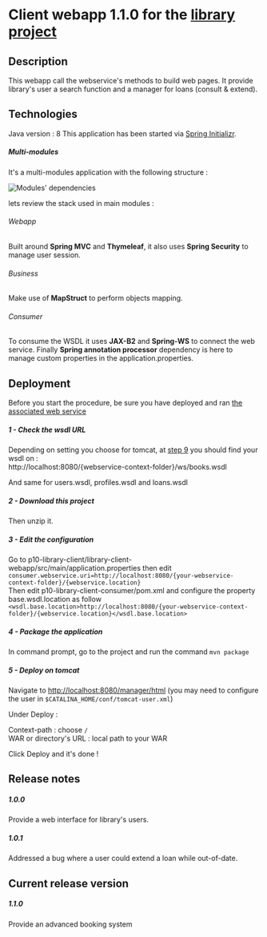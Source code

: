 # Client webapp 1.1.0 for the [library project](https://github.com/xxjokerx/p10-library)
  
## Description  
  
This webapp call the webservice's methods to build web pages. It provide library's user
a search function and a manager for loans (consult & extend).
  
## Technologies  
 
Java version : 8
This application has been started via [Spring Initializr](https://start.spring.io/).  

##### Multi-modules  

It's a multi-modules application with the following structure :

![Modules' dependencies](https://raw.githubusercontent.com/xxjokerx/p10-library-client/master/documents/modules.png)

lets review the stack used in main modules :

###### Webapp
Built around **Spring MVC** and **Thymeleaf**, it also uses **Spring Security** to manage user session.

###### Business
Make use of **MapStruct** to perform objects mapping.

###### Consumer
To consume the WSDL it uses **JAX-B2** and **Spring-WS** to connect the web service.
Finally **Spring annotation processor** dependency is here to manage custom properties in the application.properties.


## Deployment

Before you start the procedure, be sure you have deployed and ran [the associated web service](https://github.com/xxjokerx/p10-library-service)

##### 1 - Check the wsdl URL

Depending on setting you choose for tomcat, at [step 9](https://github.com/xxjokerx/p10-library-service#9---deploy-on-tomcat) you should find your wsdl on :\
http://localhost:8080/{webservice-context-folder}/ws/books.wsdl

And same for users.wsdl, profiles.wsdl and loans.wsdl

##### 2 - Download this project
Then unzip it.

##### 3 - Edit the configuration

Go to p10-library-client/library-client-webapp/src/main/application.properties then edit `consumer.webservice.uri=http://localhost:8080/{your-webservice-context-folder}/{webservice.location}`\
Then edit p10-library-client-consumer/pom.xml and configure the property base.wsdl.location as follow `<wsdl.base.location>http://localhost:8080/{your-webservice-context-folder}/{webservice.location}</wsdl.base.location>`

##### 4 - Package the application

In command prompt, go to the project and run the command `mvn package`

##### 5 - Deploy on tomcat

Navigate to [http://localhost:8080/manager/html](http://localhost:8080/manager/html) (you may need to configure the user in `$CATALINA_HOME/conf/tomcat-user.xml`)

Under Deploy :

Context-path : choose `/`\
WAR or directory's URL : local path to your WAR

Click Deploy and it's done ! 

## Release notes

##### 1.0.0

Provide a web interface for library's users.

##### 1.0.1

Addressed a bug where a user could extend a loan while out-of-date.

## Current release version

##### 1.1.0

Provide an advanced booking system